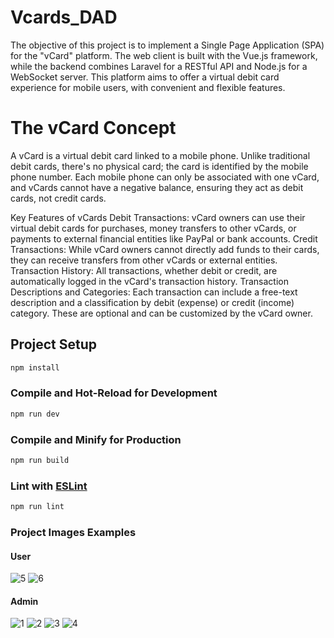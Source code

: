 # Vcards_DAD

The objective of this project is to implement a Single Page Application (SPA) for the "vCard" platform. The web client is built with the Vue.js framework, while the backend combines Laravel for a RESTful API and Node.js for a WebSocket server. This platform aims to offer a virtual debit card experience for mobile users, with convenient and flexible features.

# The vCard Concept

A vCard is a virtual debit card linked to a mobile phone. Unlike traditional debit cards, there's no physical card; the card is identified by the mobile phone number. Each mobile phone can only be associated with one vCard, and vCards cannot have a negative balance, ensuring they act as debit cards, not credit cards.

Key Features of vCards
Debit Transactions: vCard owners can use their virtual debit cards for purchases, money transfers to other vCards, or payments to external financial entities like PayPal or bank accounts.
Credit Transactions: While vCard owners cannot directly add funds to their cards, they can receive transfers from other vCards or external entities.
Transaction History: All transactions, whether debit or credit, are automatically logged in the vCard's transaction history.
Transaction Descriptions and Categories: Each transaction can include a free-text description and a classification by debit (expense) or credit (income) category. These are optional and can be customized by the vCard owner.

## Project Setup

```sh
npm install
```

### Compile and Hot-Reload for Development

```sh
npm run dev
```

### Compile and Minify for Production

```sh
npm run build
```

### Lint with [ESLint](https://eslint.org/)

```sh
npm run lint
```
### Project Images Examples

#### User
![5](https://github.com/GabrielNeves24/Vcards_DAD/assets/100974974/3d2109a9-ccc1-4454-97f6-32b46516bb41)
![6](https://github.com/GabrielNeves24/Vcards_DAD/assets/100974974/ab62f28a-dbfd-40cd-b65c-40f248436348)

#### Admin
![1](https://github.com/GabrielNeves24/Vcards_DAD/assets/100974974/9924ce9a-bbb2-4340-9fdf-564b16368c1b)
![2](https://github.com/GabrielNeves24/Vcards_DAD/assets/100974974/abe33fe9-c131-4e38-bd17-9924bfa2c035)
![3](https://github.com/GabrielNeves24/Vcards_DAD/assets/100974974/08a54916-46f1-4698-bb0a-dd6aea1b8be2)
![4](https://github.com/GabrielNeves24/Vcards_DAD/assets/100974974/e8435618-d9c6-4fac-92d5-74e2f3f3455b)


